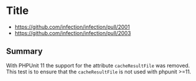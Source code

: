 # Title

* https://github.com/infection/infection/pull/2001
* https://github.com/infection/infection/pull/2003

## Summary

With PHPUnit 11 the support for the attribute `cacheResultFile` was removed.  
This test is to ensure that the `cacheResultFile` is not used with phpunit >=11.
